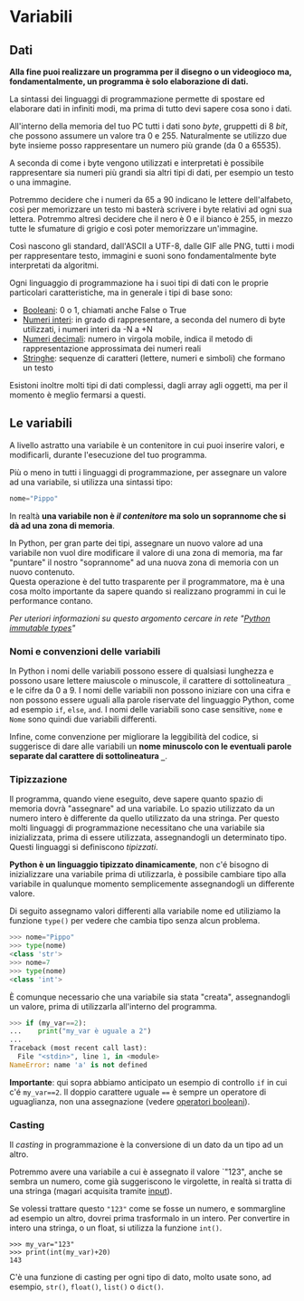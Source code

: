 # Variabili

## Dati

**Alla fine puoi realizzare un programma per il disegno o un videogioco ma, fondamentalmente, un programma è solo elaborazione di dati.**

La sintassi dei linguaggi di programmazione permette di spostare ed elaborare dati in infiniti modi, ma prima di tutto devi sapere cosa sono i dati.

All'interno della memoria del tuo PC tutti i dati sono _byte_, gruppetti di 8 _bit_, che possono assumere un valore tra 0 e 255. Naturalmente se utilizzo due byte insieme posso rappresentare un numero più grande (da 0 a 65535).

A seconda di come i byte vengono utilizzati e interpretati è possibile rappresentare sia numeri più grandi sia altri tipi di dati, per esempio un testo o una immagine.

Potremmo decidere che i numeri da 65 a 90 indicano le lettere dell'alfabeto, così per memorizzare un testo mi basterà scrivere i byte relativi ad ogni sua lettera. Potremmo altresì decidere che il nero è 0 e il bianco è 255, in mezzo tutte le sfumature di grigio e così poter memorizzare un'immagine.

Così nascono gli standard, dall'ASCII a UTF-8, dalle GIF alle PNG, tutti i modi per rappresentare testo, immagini e suoni sono fondamentalmente byte interpretati da algoritmi.

Ogni linguaggio di programmazione ha i suoi tipi di dati con le proprie particolari caratteristiche, ma in generale i tipi di base sono:

* [Booleani](Type_Boolean.md): 0 o 1, chiamati anche False o True
* [Numeri interi](Type_Number.md): in grado di rappresentare, a seconda del numero di byte utilizzati, i numeri interi da -N a +N
* [Numeri decimali](Type_Number.md): numero in virgola mobile, indica il metodo di rappresentazione approssimata dei numeri reali
* [Stringhe](Type_String.md): sequenze di caratteri (lettere, numeri e simboli) che formano un testo

Esistoni inoltre molti tipi di dati complessi, dagli array agli oggetti, ma per il momento è meglio fermarsi a questi.


## Le variabili

A livello astratto una variabile è un contenitore in cui puoi inserire valori, e modificarli, durante l'esecuzione del tuo programma.

Più o meno in tutti i linguaggi di programmazione, per assegnare un valore ad una variabile, si utilizza una sintassi tipo:

```python
nome="Pippo"
```

In realtà **una variabile non è _il contenitore_ ma solo un soprannome che si dà ad una zona di memoria**. 

In Python, per gran parte dei tipi, assegnare un nuovo valore ad una variabile non vuol dire modificare il valore di una zona di memoria, ma far "puntare" il nostro "soprannome" ad una nuova zona di memoria con un nuovo contenuto.  
Questa operazione è del tutto trasparente per il programmatore, ma è una cosa molto importante da sapere quando si realizzano programmi in cui le performance contano.

_Per uteriori informazioni su questo argomento cercare in rete "[Python immutable types](https://www.google.it/search?q=python+immutable+types)"_

### Nomi e convenzioni delle variabili

In Python i nomi delle variabili possono essere di qualsiasi lunghezza e possono usare lettere maiuscole o minuscole, il carattere di sottolineatura `_`  e le cifre da 0 a 9. 
I nomi delle variabili non possono iniziare con una cifra e non possono essere uguali alla parole riservate del linguaggio Python, come ad esempio `if`, `else`, `and`.
I nomi delle variabili sono case sensitive, `nome` e `Nome` sono quindi due variabili differenti.

Infine, come convenzione per migliorare la leggibilità del codice, si suggerisce di dare alle variabili un **nome minuscolo con le eventuali parole separate dal carattere di sottolineatura `_`**. 


### Tipizzazione

Il programma, quando viene eseguito, deve sapere quanto spazio di memoria dovrà "assegnare" ad una variabile. Lo spazio utilizzato da un numero intero è differente da quello utilizzato da una stringa. 
Per questo molti linguaggi di programmazione necessitano che una variabile sia inizializzata, prima di essere utilizzata, assegnandogli un determinato tipo. Questi linguaggi si definiscono _tipizzati_.

**Python è un linguaggio tipizzato dinamicamente**, non c'é bisogno di inizializzare una variabile prima di utilizzarla, è possibile cambiare tipo alla variabile in qualunque momento semplicemente assegnandogli un differente valore.

Di seguito assegnamo valori differenti alla variabile nome ed utiliziamo la funzione `type()` per vedere che cambia tipo senza alcun problema.

```python
>>> nome="Pippo"
>>> type(nome)
<class 'str'>
>>> nome=7
>>> type(nome)
<class 'int'>
```


È comunque necessario che una variabile sia stata "creata", assegnandogli un valore, prima di utilizzarla all'interno del programma.

```python
>>> if (my_var==2):
...    print("my_var è uguale a 2")
...
Traceback (most recent call last):
  File "<stdin>", line 1, in <module>
NameError: name 'a' is not defined
```

**Importante**: qui sopra abbiamo anticipato un esempio di controllo `if` in cui c'é `my_var==2`. 
Il doppio carattere uguale `==` è sempre un operatore di uguaglianza, non una assegnazione (vedere [operatori booleani]()).

### Casting

Il _casting_ in programmazione è la conversione di un dato da un tipo ad un altro.

Potremmo avere una variabile a cui è assegnato il valore `"123", anche se sembra un numero, come già suggeriscono le virgolette, in realtà si tratta di una stringa (magari acquisita tramite [input](Input.md)).

Se volessi trattare questo `"123"` come se fosse un numero, e sommargline ad esempio un altro, dovrei prima trasformalo in un intero. 
Per convertire in intero una stringa, o un float, si utilizza la funzione `int()`.

```
>>> my_var="123"
>>> print(int(my_var)+20)
143
```

C'è una funzione di casting per ogni tipo di dato, molto usate sono, ad esempio, `str()`, `float()`, `list()` o `dict()`.

